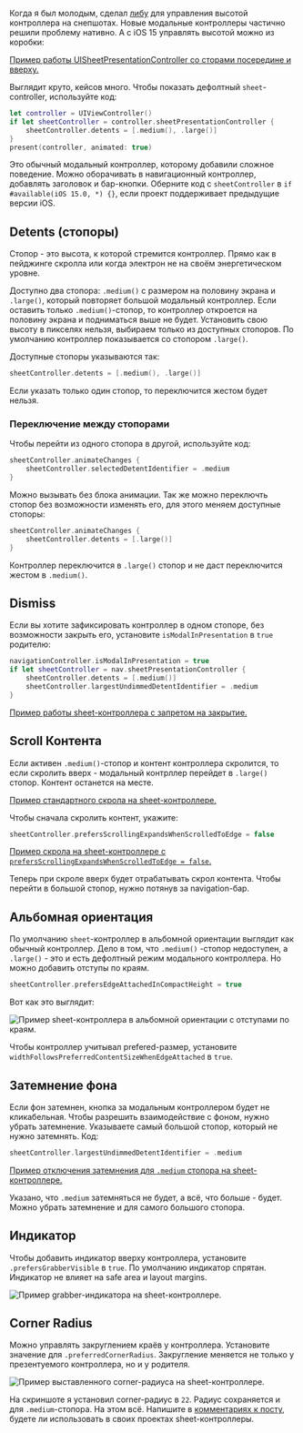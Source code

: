 Когда я был молодым, сделал [либу](https://github.com/ivanvorobei/SPStorkController) для управления высотой контроллера на снепшотах. Новые модальные контроллеры частично решили проблему нативно. А с iOS 15 управлять высотой можно из коробки:

[Пример работы UISheetPresentationController со сторами посередине и вверху.](https://cdn.sparrowcode.io/tutorials/uisheetpresentationcontroller/header.mov)

Выглядит круто, кейсов много. Чтобы показать дефолтный `sheet`-controller, используйте код:

```swift
let controller = UIViewController()
if let sheetController = controller.sheetPresentationController {
    sheetController.detents = [.medium(), .large()]
}
present(controller, animated: true)
```

Это обычный модальный контроллер, которому добавили сложное поведение. Можно оборачивать в навигационный контроллер, добавлять заголовок и бар-кнопки. Оберните код с `sheetController` в `if #available(iOS 15.0, *) {}`, если проект поддерживает предыдущие версии iOS.

## Detents (стопоры)

Стопор - это высота, к которой стремится контроллер. Прямо как в пейджинге скролла или когда электрон не на своём энергетическом уровне.

Доступно два стопора: `.medium()` с размером на половину экрана и `.large()`, который повторяет большой модальный контроллер. Если оставить только `.medium()`-стопор, то контроллер откроется на половину экрана и подниматься выше не будет. Установить свою высоту в пикселях нельзя, выбираем только из доступных стопоров. По умолчанию контроллер показывается со стопором `.large()`.

Доступные стопоры указываются так:

```swift
sheetController.detents = [.medium(), .large()]
```

Если указать только один стопор, то переключится жестом будет нельзя.

### Переключение между стопорами

Чтобы перейти из одного стопора в другой, используйте код:

```swift
sheetController.animateChanges {
    sheetController.selectedDetentIdentifier = .medium
}
```

Можно вызывать без блока анимации. Так же можно переключть стопор без возможности изменять его, для этого меняем доступные стопоры:

```swift
sheetController.animateChanges {
    sheetController.detents = [.large()]
}
```

Контроллер переключится в `.large()` стопор и не даст переключится жестом в `.medium()`.

## Dismiss

Если вы хотите зафиксировать контроллер в одном стопоре, без возможности закрыть его, установите `isModalInPresentation` в `true` родителю:

```swift
navigationController.isModalInPresentation = true
if let sheetController = nav.sheetPresentationController {
    sheetController.detents = [.medium()]
    sheetController.largestUndimmedDetentIdentifier = .medium
}
```

[Пример работы sheet-контроллера с запретом на закрытие.](https://cdn.sparrowcode.io/tutorials/uisheetpresentationcontroller/prevent-dismiss.mov)

## Scroll Контента

Если активен `.medium()`-стопор и контент контроллера скролится, то если скролить вверх - модальный контрллер перейдет в `.large()` стопор. Контент останется на месте.

[Пример стандартного скрола на sheet-контроллере.](https://cdn.sparrowcode.io/tutorials/uisheetpresentationcontroller/scrolling-expands-true.mov)

Чтобы сначала скролить контент, укажите:

```swift
sheetController.prefersScrollingExpandsWhenScrolledToEdge = false
```

[Пример скрола на sheet-контроллере с `prefersScrollingExpandsWhenScrolledToEdge = false`.](https://cdn.sparrowcode.io/tutorials/uisheetpresentationcontroller/scrolling-expands-false.mov)

Теперь при скроле вверх будет отрабатывать скрол контента. Чтобы перейти в большой стопор, нужно потянув за navigation-бар.

## Альбомная ориентация

По умолчанию `sheet`-контроллер в альбомной ориентации выглядит как обычный контроллер. Дело в том, что `.medium()` -стопор недоступен, а `.large()` - это и есть дефолтный режим модального контроллера. Но можно добавить отступы по краям.

```swift
sheetController.prefersEdgeAttachedInCompactHeight = true
```

Вот как это выглядит:

![Пример sheet-контроллера в альбомной ориентации с отступами по краям.](https://cdn.sparrowcode.io/tutorials/uisheetpresentationcontroller/edge-attached.png)

Чтобы контроллер учитывал prefered-размер, установите `widthFollowsPreferredContentSizeWhenEdgeAttached` в `true`.

## Затемнение фона

Если фон затемнен, кнопка за модальным контроллером будет не кликабельная. Чтобы разрешить взаимодействие с фоном, нужно убрать затемнение. Указываете самый большой стопор, который не нужно затемнять. Код:

```swift
sheetController.largestUndimmedDetentIdentifier = .medium
```

[Пример отключения затемнения для `.medium` стопора на sheet-контроллере.](https://cdn.sparrowcode.io/tutorials/uisheetpresentationcontroller/undimmed-detent.mov)

Указано, что `.medium` затемняться не будет, а всё, что больше - будет. Можно убрать затемнение и для самого большого стопора.

## Индикатор

Чтобы добавить индикатор вверху контроллера, установите `.prefersGrabberVisible` в `true`. По умолчанию индикатор спрятан. Индикатор не влияет на safe area и layout margins.

![Пример grabber-индикатора на sheet-контроллере.](https://cdn.sparrowcode.io/tutorials/uisheetpresentationcontroller/grabber.png)

## Corner Radius

Можно управлять закруглением краёв у контроллера. Установите значение для `.preferredCornerRadius`. Закругление меняется не только у презентуемого контроллера, но и у родителя.

![Пример выставленного corner-радиуса на sheet-контроллере.](https://cdn.sparrowcode.io/tutorials/uisheetpresentationcontroller/corner-radius.png)

На скриншоте я установил corner-радиус в `22`. Радиус сохраняется и для `.medium`-стопора. На этом всё. Напишите в [комментариях к посту](https://t.me/sparrowcode/71), будете ли использовать в своих проектах sheet-контроллеры.

